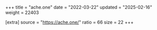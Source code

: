 +++
title = "ache.one"
date = "2022-03-22"
updated = "2025-02-16"
weight = 22403

[extra]
source = "https://ache.one/"
ratio = 66
size = 22
+++
